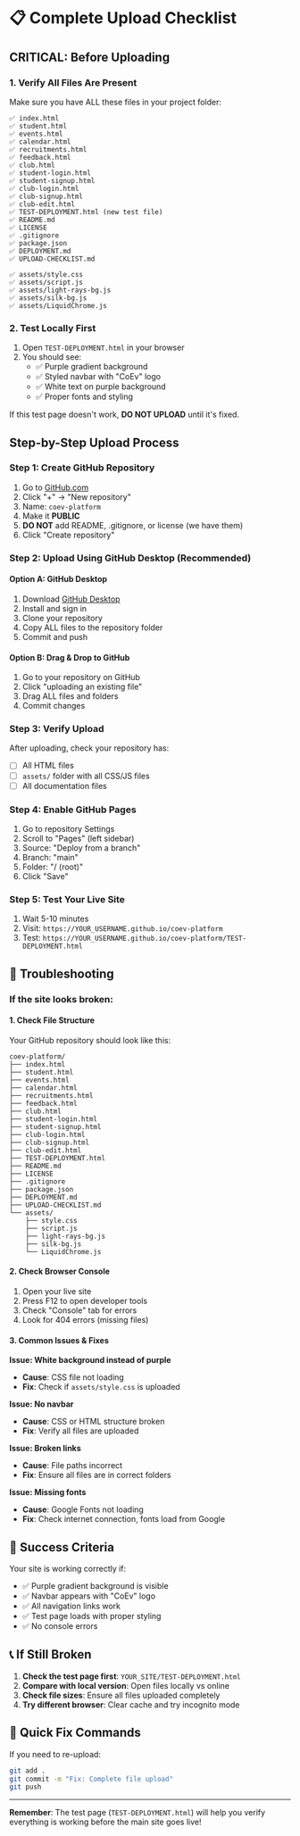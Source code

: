 # 📋 Complete Upload Checklist

## **CRITICAL: Before Uploading**

### **1. Verify All Files Are Present**
Make sure you have ALL these files in your project folder:

```
✅ index.html
✅ student.html
✅ events.html
✅ calendar.html
✅ recruitments.html
✅ feedback.html
✅ club.html
✅ student-login.html
✅ student-signup.html
✅ club-login.html
✅ club-signup.html
✅ club-edit.html
✅ TEST-DEPLOYMENT.html (new test file)
✅ README.md
✅ LICENSE
✅ .gitignore
✅ package.json
✅ DEPLOYMENT.md
✅ UPLOAD-CHECKLIST.md

✅ assets/style.css
✅ assets/script.js
✅ assets/light-rays-bg.js
✅ assets/silk-bg.js
✅ assets/LiquidChrome.js
```

### **2. Test Locally First**
1. Open `TEST-DEPLOYMENT.html` in your browser
2. You should see:
   - ✅ Purple gradient background
   - ✅ Styled navbar with "CoEv" logo
   - ✅ White text on purple background
   - ✅ Proper fonts and styling

If this test page doesn't work, **DO NOT UPLOAD** until it's fixed.

## **Step-by-Step Upload Process**

### **Step 1: Create GitHub Repository**
1. Go to [GitHub.com](https://github.com)
2. Click "+" → "New repository"
3. Name: `coev-platform`
4. Make it **PUBLIC**
5. **DO NOT** add README, .gitignore, or license (we have them)
6. Click "Create repository"

### **Step 2: Upload Using GitHub Desktop (Recommended)**

#### **Option A: GitHub Desktop**
1. Download [GitHub Desktop](https://desktop.github.com)
2. Install and sign in
3. Clone your repository
4. Copy ALL files to the repository folder
5. Commit and push

#### **Option B: Drag & Drop to GitHub**
1. Go to your repository on GitHub
2. Click "uploading an existing file"
3. Drag ALL files and folders
4. Commit changes

### **Step 3: Verify Upload**
After uploading, check your repository has:
- [ ] All HTML files
- [ ] `assets/` folder with all CSS/JS files
- [ ] All documentation files

### **Step 4: Enable GitHub Pages**
1. Go to repository Settings
2. Scroll to "Pages" (left sidebar)
3. Source: "Deploy from a branch"
4. Branch: "main"
5. Folder: "/ (root)"
6. Click "Save"

### **Step 5: Test Your Live Site**
1. Wait 5-10 minutes
2. Visit: `https://YOUR_USERNAME.github.io/coev-platform`
3. Test: `https://YOUR_USERNAME.github.io/coev-platform/TEST-DEPLOYMENT.html`

## **🔧 Troubleshooting**

### **If the site looks broken:**

#### **1. Check File Structure**
Your GitHub repository should look like this:
```
coev-platform/
├── index.html
├── student.html
├── events.html
├── calendar.html
├── recruitments.html
├── feedback.html
├── club.html
├── student-login.html
├── student-signup.html
├── club-login.html
├── club-signup.html
├── club-edit.html
├── TEST-DEPLOYMENT.html
├── README.md
├── LICENSE
├── .gitignore
├── package.json
├── DEPLOYMENT.md
├── UPLOAD-CHECKLIST.md
└── assets/
    ├── style.css
    ├── script.js
    ├── light-rays-bg.js
    ├── silk-bg.js
    └── LiquidChrome.js
```

#### **2. Check Browser Console**
1. Open your live site
2. Press F12 to open developer tools
3. Check "Console" tab for errors
4. Look for 404 errors (missing files)

#### **3. Common Issues & Fixes**

**Issue: White background instead of purple**
- **Cause**: CSS file not loading
- **Fix**: Check if `assets/style.css` is uploaded

**Issue: No navbar**
- **Cause**: CSS or HTML structure broken
- **Fix**: Verify all files are uploaded

**Issue: Broken links**
- **Cause**: File paths incorrect
- **Fix**: Ensure all files are in correct folders

**Issue: Missing fonts**
- **Cause**: Google Fonts not loading
- **Fix**: Check internet connection, fonts load from Google

## **🎯 Success Criteria**

Your site is working correctly if:
- ✅ Purple gradient background is visible
- ✅ Navbar appears with "CoEv" logo
- ✅ All navigation links work
- ✅ Test page loads with proper styling
- ✅ No console errors

## **📞 If Still Broken**

1. **Check the test page first**: `YOUR_SITE/TEST-DEPLOYMENT.html`
2. **Compare with local version**: Open files locally vs online
3. **Check file sizes**: Ensure all files uploaded completely
4. **Try different browser**: Clear cache and try incognito mode

## **🚀 Quick Fix Commands**

If you need to re-upload:
```bash
git add .
git commit -m "Fix: Complete file upload"
git push
```

---

**Remember**: The test page (`TEST-DEPLOYMENT.html`) will help you verify everything is working before the main site goes live! 